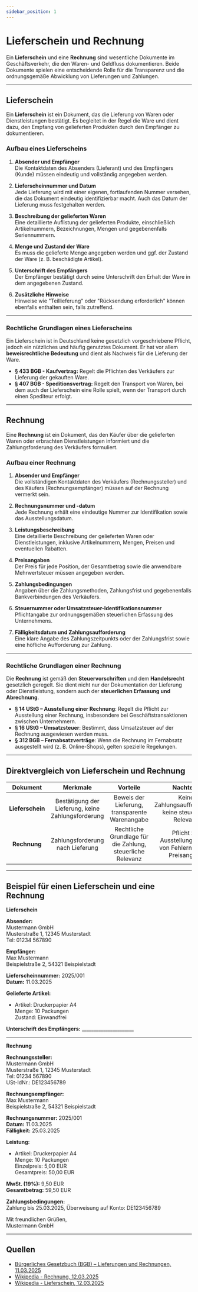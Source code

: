 ```yaml
---
sidebar_position: 1
---
```


# Lieferschein und Rechnung

Ein **Lieferschein** und eine **Rechnung** sind wesentliche Dokumente im Geschäftsverkehr, die den Waren- und Geldfluss dokumentieren. Beide Dokumente spielen eine entscheidende Rolle für die Transparenz und die ordnungsgemäße Abwicklung von Lieferungen und Zahlungen.

***

## Lieferschein

Ein **Lieferschein** ist ein Dokument, das die Lieferung von Waren oder Dienstleistungen bestätigt. Es begleitet in der Regel die Ware und dient dazu, den Empfang von gelieferten Produkten durch den Empfänger zu dokumentieren. 

### Aufbau eines Lieferscheins

1. **Absender und Empfänger**  
   Die Kontaktdaten des Absenders (Lieferant) und des Empfängers (Kunde) müssen eindeutig und vollständig angegeben werden.

2. **Lieferscheinnummer und Datum**  
   Jede Lieferung wird mit einer eigenen, fortlaufenden Nummer versehen, die das Dokument eindeutig identifizierbar macht. Auch das Datum der Lieferung muss festgehalten werden.

3. **Beschreibung der gelieferten Waren**  
   Eine detaillierte Auflistung der gelieferten Produkte, einschließlich Artikelnummern, Bezeichnungen, Mengen und gegebenenfalls Seriennummern.

4. **Menge und Zustand der Ware**  
   Es muss die gelieferte Menge angegeben werden und ggf. der Zustand der Ware (z. B. beschädigte Artikel).

5. **Unterschrift des Empfängers**  
   Der Empfänger bestätigt durch seine Unterschrift den Erhalt der Ware in dem angegebenen Zustand.

6. **Zusätzliche Hinweise**  
   Hinweise wie "Teillieferung" oder "Rücksendung erforderlich" können ebenfalls enthalten sein, falls zutreffend.

***

### Rechtliche Grundlagen eines Lieferscheins

Ein Lieferschein ist in Deutschland keine gesetzlich vorgeschriebene Pflicht, jedoch ein nützliches und häufig genutztes Dokument. Er hat vor allem **beweisrechtliche Bedeutung** und dient als Nachweis für die Lieferung der Ware.

- **§ 433 BGB - Kaufvertrag:** Regelt die Pflichten des Verkäufers zur Lieferung der gekauften Ware.
- **§ 407 BGB - Speditionsvertrag:** Regelt den Transport von Waren, bei dem auch der Lieferschein eine Rolle spielt, wenn der Transport durch einen Spediteur erfolgt.
  
***

## Rechnung

Eine **Rechnung** ist ein Dokument, das den Käufer über die gelieferten Waren oder erbrachten Dienstleistungen informiert und die Zahlungsforderung des Verkäufers formuliert.

### Aufbau einer Rechnung

1. **Absender und Empfänger**  
   Die vollständigen Kontaktdaten des Verkäufers (Rechnungssteller) und des Käufers (Rechnungsempfänger) müssen auf der Rechnung vermerkt sein.

2. **Rechnungsnummer und -datum**  
   Jede Rechnung erhält eine eindeutige Nummer zur Identifikation sowie das Ausstellungsdatum.

3. **Leistungsbeschreibung**  
   Eine detaillierte Beschreibung der gelieferten Waren oder Dienstleistungen, inklusive Artikelnummern, Mengen, Preisen und eventuellen Rabatten.

4. **Preisangaben**  
   Der Preis für jede Position, der Gesamtbetrag sowie die anwendbare Mehrwertsteuer müssen angegeben werden.

5. **Zahlungsbedingungen**  
   Angaben über die Zahlungsmethoden, Zahlungsfrist und gegebenenfalls Bankverbindungen des Verkäufers.

6. **Steuernummer oder Umsatzsteuer-Identifikationsnummer**  
   Pflichtangabe zur ordnungsgemäßen steuerlichen Erfassung des Unternehmens.

7. **Fälligkeitsdatum und Zahlungsaufforderung**  
   Eine klare Angabe des Zahlungszeitpunkts oder der Zahlungsfrist sowie eine höfliche Aufforderung zur Zahlung.

***

### Rechtliche Grundlagen einer Rechnung

Die **Rechnung** ist gemäß den **Steuervorschriften** und dem **Handelsrecht** gesetzlich geregelt. Sie dient nicht nur der Dokumentation der Lieferung oder Dienstleistung, sondern auch der **steuerlichen Erfassung und Abrechnung**.

- **§ 14 UStG – Ausstellung einer Rechnung**: Regelt die Pflicht zur Ausstellung einer Rechnung, insbesondere bei Geschäftstransaktionen zwischen Unternehmern.
- **§ 16 UStG – Umsatzsteuer**: Bestimmt, dass Umsatzsteuer auf der Rechnung ausgewiesen werden muss.
- **§ 312 BGB – Fernabsatzverträge**: Wenn die Rechnung im Fernabsatz ausgestellt wird (z. B. Online-Shops), gelten spezielle Regelungen.

***

## Direktvergleich von Lieferschein und Rechnung

| Dokument            | Merkmale                                      | Vorteile                                         | Nachteile                                     |
|:-------------------:|:-------------------------------------------:|:-----------------------------------------------:|:-------------------------------------------:|
| **Lieferschein**  | Bestätigung der Lieferung, keine Zahlungsforderung | Beweis der Lieferung, transparente Warenangabe | Keine Zahlungsaufforderung, keine steuerliche Relevanz |
| **Rechnung**    | Zahlungsforderung nach Lieferung | Rechtliche Grundlage für die Zahlung, steuerliche Relevanz | Pflicht zur Ausstellung, Risiko von Fehlern bei der Preisangabe |

***

## Beispiel für einen Lieferschein und eine Rechnung

**Lieferschein**  

**Absender:**  
Mustermann GmbH  
Musterstraße 1, 12345 Musterstadt  
Tel: 01234 567890  

**Empfänger:**  
Max Mustermann  
Beispielstraße 2, 54321 Beispielstadt  

**Lieferscheinnummer:** 2025/001  
**Datum:** 11.03.2025  

**Gelieferte Artikel:**  
- Artikel: Druckerpapier A4  
  Menge: 10 Packungen  
  Zustand: Einwandfrei  

**Unterschrift des Empfängers:** ______________________

---

**Rechnung**  

**Rechnungssteller:**  
Mustermann GmbH  
Musterstraße 1, 12345 Musterstadt  
Tel: 01234 567890  
USt-IdNr.: DE123456789  

**Rechnungsempfänger:**  
Max Mustermann  
Beispielstraße 2, 54321 Beispielstadt  

**Rechnungsnummer:** 2025/001  
**Datum:** 11.03.2025  
**Fälligkeit:** 25.03.2025  

**Leistung:**  
- Artikel: Druckerpapier A4  
  Menge: 10 Packungen  
  Einzelpreis: 5,00 EUR  
  Gesamtpreis: 50,00 EUR  

**MwSt. (19%):** 9,50 EUR  
**Gesamtbetrag:** 59,50 EUR  

**Zahlungsbedingungen:**  
Zahlung bis 25.03.2025, Überweisung auf Konto: DE123456789  

Mit freundlichen Grüßen,  
Mustermann GmbH  

***

## Quellen  

- [Bürgerliches Gesetzbuch (BGB) – Lieferungen und Rechnungen, 11.03.2025](https://www.gesetze-im-internet.de/bgb/)  
- [Wikipedia - Rechnung, 12.03.2025](https://de.wikipedia.org/wiki/Rechnung)
- [Wikipedia - Lieferschein, 12.03.2025](https://de.wikipedia.org/wiki/Lieferschein)
